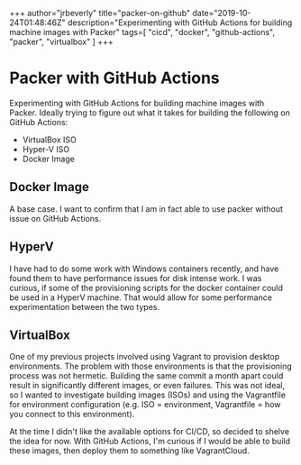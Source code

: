+++
author="jrbeverly"
title="packer-on-github"
date="2019-10-24T01:48:46Z"
description="Experimenting with GitHub Actions for building machine images with Packer"
tags=[
  "cicd",
  "docker",
  "github-actions",
  "packer",
  "virtualbox"
]
+++

# Packer with GitHub Actions

Experimenting with GitHub Actions for building machine images with Packer. Ideally trying to figure out what it takes for building the following on GitHub Actions:

- VirtualBox ISO
- Hyper-V ISO
- Docker Image

## Docker Image

A base case. I want to confirm that I am in fact able to use packer without issue on GitHub Actions.

## HyperV

I have had to do some work with Windows containers recently, and have found them to have performance issues for disk intense work. I was curious, if some of the provisioning scripts for the docker container could be used in a HyperV machine. That would allow for some performance experimentation between the two types.

## VirtualBox

One of my previous projects involved using Vagrant to provision desktop environments. The problem with those environments is that the provisioning process was not hermetic. Building the same commit a month apart could result in significantly different images, or even failures. This was not ideal, so I wanted to investigate building images (ISOs) and using the Vagrantfile for environment configuration (e.g. ISO = environment, Vagrantfile = how you connect to this environment).

At the time I didn't like the available options for CI/CD, so decided to shelve the idea for now. With GitHub Actions, I'm curious if I would be able to build these images, then deploy them to something like VagrantCloud.

